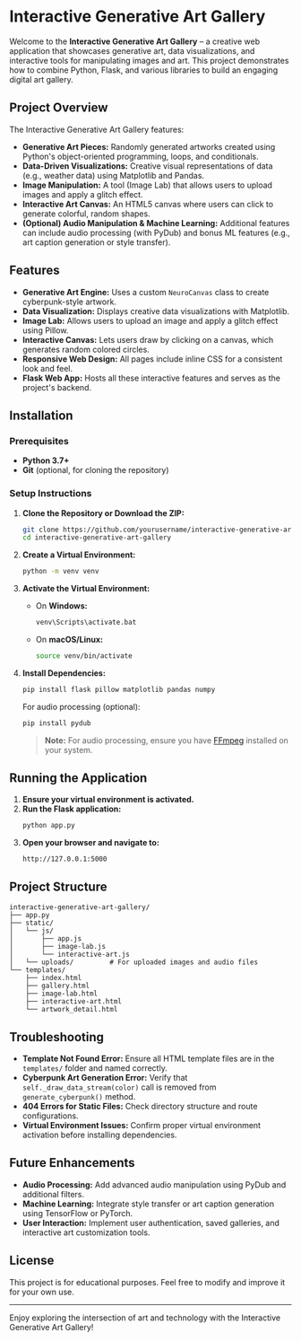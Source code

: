 # Interactive Generative Art Gallery

Welcome to the **Interactive Generative Art Gallery** – a creative web application that showcases generative art, data visualizations, and interactive tools for manipulating images and art. This project demonstrates how to combine Python, Flask, and various libraries to build an engaging digital art gallery.

## Project Overview

The Interactive Generative Art Gallery features:

- **Generative Art Pieces:** Randomly generated artworks created using Python's object-oriented programming, loops, and conditionals.
- **Data-Driven Visualizations:** Creative visual representations of data (e.g., weather data) using Matplotlib and Pandas.
- **Image Manipulation:** A tool (Image Lab) that allows users to upload images and apply a glitch effect.
- **Interactive Art Canvas:** An HTML5 canvas where users can click to generate colorful, random shapes.
- **(Optional) Audio Manipulation & Machine Learning:** Additional features can include audio processing (with PyDub) and bonus ML features (e.g., art caption generation or style transfer).

## Features

- **Generative Art Engine:** Uses a custom `NeuroCanvas` class to create cyberpunk-style artwork.
- **Data Visualization:** Displays creative data visualizations with Matplotlib.
- **Image Lab:** Allows users to upload an image and apply a glitch effect using Pillow.
- **Interactive Canvas:** Lets users draw by clicking on a canvas, which generates random colored circles.
- **Responsive Web Design:** All pages include inline CSS for a consistent look and feel.
- **Flask Web App:** Hosts all these interactive features and serves as the project's backend.

## Installation

### Prerequisites

- **Python 3.7+**  
- **Git** (optional, for cloning the repository)

### Setup Instructions

1. **Clone the Repository or Download the ZIP:**
   ```bash
   git clone https://github.com/yourusername/interactive-generative-art-gallery.git
   cd interactive-generative-art-gallery
   ```

2. **Create a Virtual Environment:**
   ```bash
   python -m venv venv
   ```

3. **Activate the Virtual Environment:**
   - On **Windows:**
     ```bash
     venv\Scripts\activate.bat
     ```
   - On **macOS/Linux:**
     ```bash
     source venv/bin/activate
     ```

4. **Install Dependencies:**
   ```bash
   pip install flask pillow matplotlib pandas numpy
   ```
   For audio processing (optional):
   ```bash
   pip install pydub
   ```
   > **Note:** For audio processing, ensure you have [FFmpeg](https://ffmpeg.org/) installed on your system.

## Running the Application

1. **Ensure your virtual environment is activated.**
2. **Run the Flask application:**
   ```bash
   python app.py
   ```
3. **Open your browser and navigate to:**
   ```
   http://127.0.0.1:5000
   ```

## Project Structure

```
interactive-generative-art-gallery/
├── app.py
├── static/
│   └── js/
│       ├── app.js
│       ├── image-lab.js
│       └── interactive-art.js
│   └── uploads/         # For uploaded images and audio files
└── templates/
    ├── index.html
    ├── gallery.html
    ├── image-lab.html
    ├── interactive-art.html
    └── artwork_detail.html
```

## Troubleshooting

- **Template Not Found Error:** Ensure all HTML template files are in the `templates/` folder and named correctly.
- **Cyberpunk Art Generation Error:** Verify that `self._draw_data_stream(color)` call is removed from `generate_cyberpunk()` method.
- **404 Errors for Static Files:** Check directory structure and route configurations.
- **Virtual Environment Issues:** Confirm proper virtual environment activation before installing dependencies.

## Future Enhancements

- **Audio Processing:** Add advanced audio manipulation using PyDub and additional filters.
- **Machine Learning:** Integrate style transfer or art caption generation using TensorFlow or PyTorch.
- **User Interaction:** Implement user authentication, saved galleries, and interactive art customization tools.

## License

This project is for educational purposes. Feel free to modify and improve it for your own use.

---

Enjoy exploring the intersection of art and technology with the Interactive Generative Art Gallery!